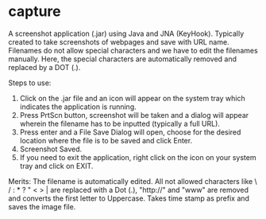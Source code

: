# capture
A screenshot application (.jar) using Java and JNA (KeyHook). Typically created to take screenshots of webpages and save with URL name.
Filenames do not allow special characters and we have to edit the filenames manually. Here, the special characters are automatically removed and replaced by a DOT (.).

Steps to use:

1) Click on the .jar file and an icon will appear on the system tray which indicates the application is running.
2) Press PrtScn button, screenshot will be taken and a dialog will appear wherein the filename has to be inputted (typically a full URL).
3) Press enter and a File Save Dialog will open, choose for the desired location where the file is to be saved and click Enter.
4) Screenshot Saved.
5) If you need to exit the application, right click on the icon on your system tray and click on EXIT. 

Merits:
The filename is automatically edited. All not allowed characters like \ / : * ? " < > | are replaced with a Dot (.),
"http://" and "www" are removed and converts the first letter to Uppercase. Takes time stamp as prefix and saves the image file.
